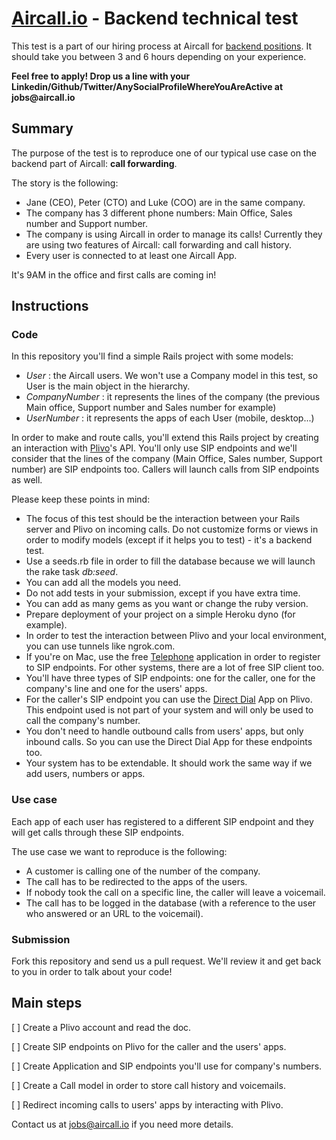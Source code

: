 # [Aircall.io](https://aircall.io) - Backend technical test

This test is a part of our hiring process at Aircall for [backend positions](https://aircall.io/jobs#BackendDeveloper). It should take you between 3 and 6 hours depending on your experience.

__Feel free to apply! Drop us a line with your Linkedin/Github/Twitter/AnySocialProfileWhereYouAreActive at jobs@aircall.io__

## Summary

The purpose of the test is to reproduce one of our typical use case on the backend part of Aircall: __call forwarding__.

The story is the following:

- Jane (CEO), Peter (CTO) and Luke (COO) are in the same company.
- The company has 3 different phone numbers: Main Office, Sales number and Support number.
- The company is using Aircall in order to manage its calls! Currently they are using two features of Aircall: call forwarding and call history.
- Every user is connected to at least one Aircall App.

It's 9AM in the office and first calls are coming in!

## Instructions

### Code

In this repository you'll find a simple Rails project with some models: 

- _User_ : the Aircall users. We won't use a Company model in this test, so User is the main object in the hierarchy.
- _CompanyNumber_ : it represents the lines of the company (the previous Main office, Support number and Sales number for example)
- _UserNumber_ : it represents the apps of each User (mobile, desktop...)

In order to make and route calls, you'll extend this Rails project by creating an interaction with [Plivo](https://plivo.com)'s API. You'll only use SIP endpoints and we'll consider that the lines of the company (Main Office, Sales number, Support number) are SIP endpoints too. Callers will launch calls from SIP endpoints as well.

Please keep these points in mind:

- The focus of this test should be the interaction between your Rails server and Plivo on incoming calls. Do not customize forms or views in order to modify models (except if it helps you to test) - it's a backend test.
- Use a seeds.rb file in order to fill the database because we will launch the rake task _db:seed_.
- You can add all the models you need.
- Do not add tests in your submission, except if you have extra time.
- You can add as many gems as you want or change the ruby version.
- Prepare deployment of your project on a simple Heroku dyno (for example).
- In order to test the interaction between Plivo and your local environment, you can use tunnels like ngrok.com.
- If you're on Mac, use the free [Telephone](http://www.tlphn.com/) application in order to register to SIP endpoints. For other systems, there are a lot of free SIP client too.
- You'll have three types of SIP endpoints: one for the caller, one for the company's line and one for the users' apps. 
- For the caller's SIP endpoint you can use the [Direct Dial](https://www.plivo.com/docs/getting-started/sip-endpoint/) App on Plivo. This endpoint used is not part of your system and will only be used to call the company's number.
- You don't need to handle outbound calls from users' apps, but only inbound calls. So you can use the Direct Dial App for these endpoints too.
- Your system has to be extendable. It should work the same way if we add users, numbers or apps.


### Use case

Each app of each user has registered to a different SIP endpoint and they will get calls through these SIP endpoints.

The use case we want to reproduce is the following:

- A customer is calling one of the number of the company.
- The call has to be redirected to the apps of the users. 
- If nobody took the call on a specific line, the caller will leave a voicemail.
- The call has to be logged in the database (with a reference to the user who answered or an URL to the voicemail).

### Submission

Fork this repository and send us a pull request. We'll review it and get back to you in order to talk about your code!

## Main steps

[ ] Create a Plivo account and read the doc.

[ ] Create SIP endpoints on Plivo for the caller and the users' apps.

[ ] Create Application and SIP endpoints you'll use for company's numbers.

[ ] Create a Call model in order to store call history and voicemails.

[ ] Redirect incoming calls to users' apps by interacting with Plivo.

Contact us at jobs@aircall.io if you need more details.
